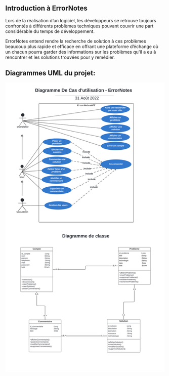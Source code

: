 ## Introduction à ErrorNotes

Lors de la réalisation d’un logiciel, les développeurs se retrouve toujours confrontés à différents problèmes techniques pouvant couvrir une part considérable du temps de développement.

ErrorNotes entend rendre la recherche de solution à ces problèmes beaucoup plus rapide et efficace en offrant une plateforme d’échange où un chacun pourra garder des informations sur les problèmes qu'il a eu à rencontrer et les solutions trouvées pour y remédier.


## Diagrammes UML du projet:
![alt text](https://github.com/IvinoDev/ErrorNotesApi/blob/master/Analyse%20et%20diagrammes%20UML%20de%20ErrorNotes/Diagrammes%20UML%20-%20ErrorNotes.png)




